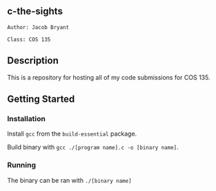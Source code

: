 ## c-the-sights

```
Author: Jacob Bryant

Class: COS 135
```

## Description

This is a repository for hosting all of my code submissions for COS 135.

## Getting Started

### Installation

Install `gcc` from the `build-essential` package.

Build binary with `gcc ./[program name].c -o [binary name]`.

### Running

The binary can be ran with `./[binary name]`
